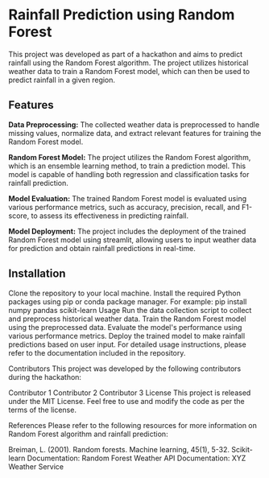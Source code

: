 # Rainfall Prediction using Random Forest
This project was developed as part of a hackathon and aims to predict rainfall using the Random Forest algorithm. The project utilizes historical weather data to train a Random Forest model, which can then be used to predict rainfall in a given region.

## Features
**Data Preprocessing:** The collected weather data is preprocessed to handle missing values, normalize data, and extract relevant features for training the Random Forest model.

**Random Forest Model:** The project utilizes the Random Forest algorithm, which is an ensemble learning method, to train a prediction model. This model is capable of handling both regression and classification tasks for rainfall prediction.

**Model Evaluation:** The trained Random Forest model is evaluated using various performance metrics, such as accuracy, precision, recall, and F1-score, to assess its effectiveness in predicting rainfall.

**Model Deployment:** The project includes the deployment of the trained Random Forest model using streamlit, allowing users to input weather data for prediction and obtain rainfall predictions in real-time.

## Installation
Clone the repository to your local machine.
Install the required Python packages using pip or conda package manager. For example:
pip install numpy pandas scikit-learn
Usage
Run the data collection script to collect and preprocess historical weather data.
Train the Random Forest model using the preprocessed data.
Evaluate the model's performance using various performance metrics.
Deploy the trained model to make rainfall predictions based on user input.
For detailed usage instructions, please refer to the documentation included in the repository.

Contributors
This project was developed by the following contributors during the hackathon:

Contributor 1
Contributor 2
Contributor 3
License
This project is released under the MIT License. Feel free to use and modify the code as per the terms of the license.

References
Please refer to the following resources for more information on Random Forest algorithm and rainfall prediction:

Breiman, L. (2001). Random forests. Machine learning, 45(1), 5-32.
Scikit-learn Documentation: Random Forest
Weather API Documentation: XYZ Weather Service